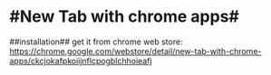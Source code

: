 #New Tab with chrome apps#
====================================================
##installation##
get it from chrome web store:    
    https://chrome.google.com/webstore/detail/new-tab-with-chrome-apps/ckcjokafpkoiijnflcpogblchhoieafj
